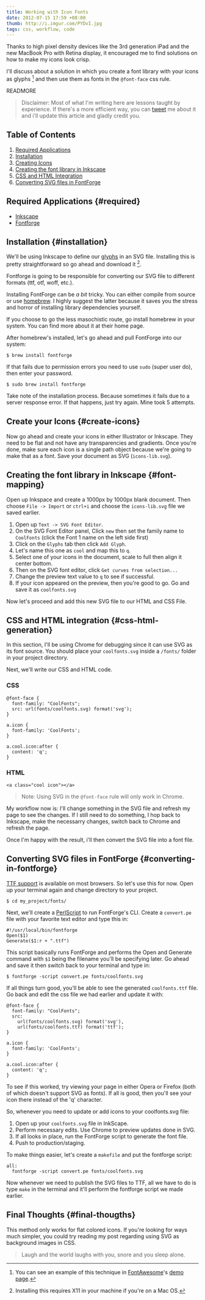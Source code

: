 ```yaml
---
title: Working with Icon Fonts
date: 2012-07-15 17:59 +08:00
thumb: http://i.imgur.com/PYDvI.jpg
tags: css, workflow, code
---
```

Thanks to high pixel density devices like the 3rd generation iPad and the new MacBook Pro with Retina display, it encouraged me to find solutions on how to make my icons look crisp.

I'll discuss about a solution in which you create a font library with your icons as glyphs [^1] and then use them as fonts in the `@font-face` css rule. 

[^1]: You can see an example of this technique in [FontAwesome](https://github.com/FortAwesome/Font-Awesome)'s [demo page](http://fortawesome.github.com/Font-Awesome/).

READMORE

> Disclaimer: Most of what I'm writing here are lessons taught by experience. If there's a more efficient way, you can [tweet](http://twitter.com/jamesflorentino) me about it and i'll update this article and gladly credit you.

Table of Contents
-----------------

1. [Required Applications](#required)
2. [Installation](#installation)
3. [Creating Icons](#create-icons)
4. [Creating the font library in Inkscape](#font-mapping)
5. [CSS and HTML Integration](#css-html-generation)
6. [Converting SVG files in FontForge](#converting-in-fontforge)

Required Applications {#required}
---------------------------------

* [Inkscape](http://inkscape.org/)
* [Fontforge](http://fontforge.sourceforge.net/)

Installation {#installation}
----------------------------

We'll be using Inkscape to define our [glyphs](http://en.wikipedia.org/wiki/Glyph) in an SVG file. Installing this is pretty straightforward so go ahead and download it [^note].

[^note]: Installing this requires X11 in your machine if you're on a Mac OS.

Fontforge is going to be responsible for converting our SVG file to different formats (ttf, otf, woff, etc.). 

Installing FontForge can be _a bit_ tricky. You can either compile from source or use [homebrew](http://mxcl.github.com/homebrew/). I highly suggest the latter because it saves you the stress and horror of installing library dependencies yourself.

If you choose to go the less masochistic route, go install homebrew in your system. You can find more about it at their home page.

After homebrew's installed, let's go ahead and pull FontForge into our system:

    $ brew install fontforge

If that fails due to permission errors you need to use `sudo` (super user do), then enter your password.

    $ sudo brew install fontforge

Take note of the installation process. Because sometimes it fails due to a server response error. If that happens, just try again. Mine took 5 attempts.

Create your Icons {#create-icons}
---------------------------------

Now go ahead and create your icons in either Illustrator or Inkscape. They need to be flat and not have any transparencies and gradients. Once you're done, make sure each icon is a single path object because we're going to make that as a font. Save your document as SVG (`icons-lib.svg`).

Creating the font library in Inkscape {#font-mapping}
-----------------------------------------------------

Open up Inkspace and create a 1000px by 1000px blank document. Then choose `File -> Import` or `ctrl+i` and choose the `icons-lib.svg` file we saved earlier.

1. Open up `Text -> SVG Font Editor`.
2. On the SVG Font Editor panel, Click `new` then set the family name to `CoolFonts` (click the Font 1 name on the left side first)
3. Click on the `Glyphs` tab then click `Add Glyph`.
4. Let's name this one as `cool` and map this to `q`.
5. Select one of your icons in the document, scale to full then align it center bottom.
6. Then on the SVG font editor, click `Get curves from selection...`
7. Change the preview text value to `q` to see if successful.
8. If your icon appeared on the preview, then you're good to go. Go and save it as `coolfonts.svg`

Now let's proceed and add this new SVG file to our HTML and CSS File.

CSS and HTML integration {#css-html-generation}
-----------------------------------------------

In this section, I'll be using Chrome for debugging since it can use SVG as its font source. You should place your `coolfonts.svg` inside a `/fonts/` folder in your project directory.

Next, we'll write our CSS and HTML code.

### CSS

    @font-face {
      font-family: "CoolFonts";
      src: url(fonts/coolfonts.svg) format('svg'); 
    }

    a.icon {
      font-family: 'CoolFonts';
    }

    a.cool.icon:after {
      content: 'q';
    }

### HTML

    <a class="cool icon"></a>

> Note: Using SVG in the `@font-face` rule will only work in Chrome.


My workflow now is: I'll change something in the SVG file and refresh my page to see the changes. If I still need to do something, I hop back to Inkscape, make the necessarry changes, switch back to Chrome and refresh the page.

Once I'm happy with the result, i'll then convert the SVG file into a font file.

Converting SVG files in FontForge {#converting-in-fontforge}
------------------------------------------------------------

[TTF support](http://caniuse.com/#search=ttf) is available on most browsers. So let's use this for now. Open up your terminal again and change directory to your project.

    $ cd my_project/fonts/

Next, we'll create a [PerlScript](http://en.wikipedia.org/wiki/PerlScript) to run FontForge's CLI. Create a `convert.pe` file with your favorite text editor and type this in:

    #!/usr/local/bin/fontforge
    Open($1)
    Generate($1:r + ".ttf")

This script basically runs FontForge and performs the Open and Generate command with `$1` being the filename you'll be specifying later. Go ahead and save it then switch back to your terminal and type in:

    $ fontforge -script convert.pe fonts/coolfonts.svg

If all things turn good, you'll be able to see the generated `coolfonts.ttf` file. Go back and edit the css file we had earlier and update it with:

    @font-face {
      font-family: "CoolFonts";
      src:
        url(fonts/coolfonts.svg) format('svg'),
        url(fonts/coolfonts.ttf) format('ttf');
    }

    a.icon {
      font-family: 'CoolFonts';
    }

    a.cool.icon:after {
      content: 'q';
    }

To see if this worked, try viewing your page in either Opera or Firefox (both of which doesn't support SVG as fonts). If all is good, then you'll see your icon there instead of the 'q' character.

So, whenever you need to update or add icons to your coolfonts.svg file:

1. Open up your `coolfonts.svg` file in InkScape.
2. Perform necessary edits. Use Chrome to preview updates done in SVG.
3. If all looks in place, run the FontForge script to generate the font file.
4. Push to production/staging.

To make things easier, let's create a `makefile` and put the fontforge script:

    all:
      fontforge -script convert.pe fonts/coolfonts.svg

Now whenever we need to publish the SVG files to TTF, all we have to do is type `make` in the terminal and it'll perform the fontforge script we made earlier.

Final Thoughts {#final-thougths}
--------------------------------

This method only works for flat colored icons. If you're looking for ways much simpler, you could try reading my post regarding using SVG as background images in CSS.

> Laugh and the world laughs with you, snore and you sleep alone.

